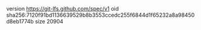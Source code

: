 version https://git-lfs.github.com/spec/v1
oid sha256:7120f91bd1136639529b8b3553ccedc255f6844d1f65232a8a98450d8eb1774b
size 20904
